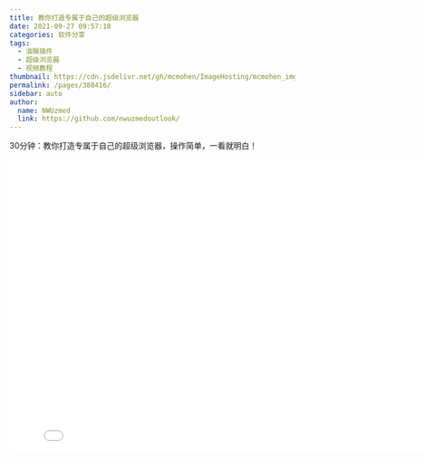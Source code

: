 ```yaml
---
title: 教你打造专属于自己的超级浏览器
date: 2021-09-27 09:57:18
categories: 软件分享
tags: 
  - 油猴插件
  - 超级浏览器
  - 视频教程
thumbnail: https://cdn.jsdelivr.net/gh/mcmohen/ImageHosting/mcmohen_imgtimg.jpg
permalink: /pages/388416/
sidebar: auto
author: 
  name: NWUzmed
  link: https://github.com/nwuzmedoutlook/
---
```


30分钟：教你打造专属于自己的超级浏览器，操作简单，一看就明白！

<!--more-->

<iframe 
	src="//player.bilibili.com/player.html?aid=672398640&bvid=BV15U4y1Y7XH&cid=319348900&page=1" 
	scrolling="no" 
	border="0" 
	frameborder="no" 
	framespacing="0" 
	allowfullscreen="true" 
	height=520 
	width=810> 
</iframe>
